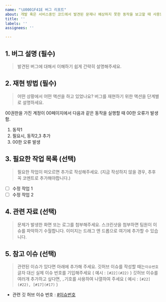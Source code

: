 ```yaml
---
name: "\U0001F41E 버그 리포트"
about: 개발 혹은 서비스중인 코드에서 발견된 문제나 예상하지 못한 동작을 보고할 때 사용합니다.
title: ''
labels: ''
assignees: ''

---
```


## 1. 버그 설명 (필수)
> 발견된 버그에 대해서 이해하기 쉽게 간략히 설명해주세요.

## 2. 재현 방법 (필수)
> 어떤 상황에서 어떤 액션을 하고 있었나요? 버그를 재현하기 위한 액션을 단계별로 설명하세요.

00권한을 가진 계정이 00페이지에서 다음과 같은 동작을 실행할 때 00한 오류가 발생함.
1. 동작1 
2. 필요시, 동작2,3 추가
3. 00한 오류 발생

## 3. 필요한 작업 목록 (선택)
> 필요한 작업이 떠오르면 추가로 작성해주세요. (지금 작성하지 않을 경우, 추후 꼭 코멘트로 추가해야합니다.)
- [ ] 수정 작업 1
- [ ] 수정 작업 2

## 4. 관련 자료 (선택)
> 문제가 발생한 화면 또는 로그를 첨부해주세요.
> 스크린샷을 첨부하면 팀원이 이슈를 파악하기 수월합니다.
> 이미지는 드래그 앤 드롭으로 여기에 추가할 수 있습니다.


## 5. 참고 이슈 (선택)
> 관련된 이슈가 있다면 아래에 추가해 주세요.
> 깃허브 이슈를 작성할 때는`이슈번호` 글자 대신 실제 이슈 번호를 기입해주세요 ( 예시 : `[#22](#22)` )
> 깃허브 이슈를 여러개 추가하고 싶다면, `,`기호를 사용하여 나열하여 주세요 
> ( 예시 : `[#22](#22), [#17](#17)` )
- 관련 깃 허브 이슈 번호 : [#이슈번호](#이슈번호)
